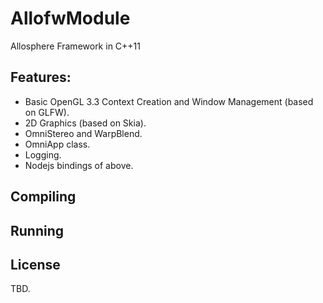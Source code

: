 # AllofwModule

Allosphere Framework in C++11

## Features:

- Basic OpenGL 3.3 Context Creation and Window Management (based on GLFW).
- 2D Graphics (based on Skia).
- OmniStereo and WarpBlend.
- OmniApp class.
- Logging.
- Nodejs bindings of above.

## Compiling

## Running

## License

TBD.
